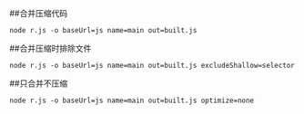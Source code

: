 
##合并压缩代码
```
node r.js -o baseUrl=js name=main out=built.js
```

##合并压缩时排除文件
```
node r.js -o baseUrl=js name=main out=built.js excludeShallow=selector
```

##只合并不压缩
```
node r.js -o baseUrl=js name=main out=built.js optimize=none
```


